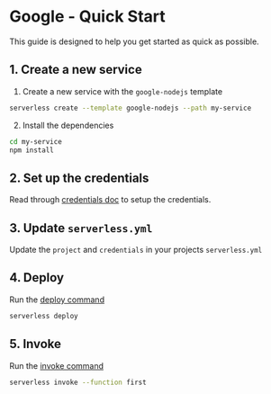 <!--
title: Serverless Framework - Google Cloud Functions Guide - Quick Start
menuText: Quick Start
menuOrder: 2
description: Get started with Google Cloud Functions in 5 minutes or less
layout: Doc
-->

# Google - Quick Start

This guide is designed to help you get started as quick as possible.

## 1. Create a new service

1. Create a new service with the `google-nodejs` template

```bash
serverless create --template google-nodejs --path my-service
```

2. Install the dependencies

```bash
cd my-service
npm install
```

## 2. Set up the credentials

Read through [credentials doc](./credentials.md) to setup the credentials.

## 3. Update `serverless.yml`

Update the `project` and `credentials` in your projects `serverless.yml`

## 4. Deploy

Run the [deploy command](../cli-reference/deploy.md)

```bash
serverless deploy
```

## 5. Invoke

Run the [invoke command](../cli-reference/invoke.md)

```bash
serverless invoke --function first
```
